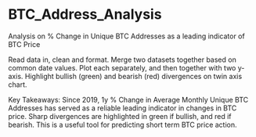 # BTC_Address_Analysis
Analysis on % Change in Unique BTC Addresses as a leading indicator of BTC Price

Read data in, clean and format.
Merge two datasets together based on common date values.
Plot each separately, and then together with two y-axis.
Highlight bullish (green) and bearish (red) divergences on twin axis chart. 

Key Takeaways: Since 2019, 1y % Change in Average Monthly Unique BTC Addresses has served as a reliable leading indicator in changes in BTC price. Sharp divergences are highlighted in green if bullish, and red if bearish. This is a useful tool for predicting short term BTC price action.
